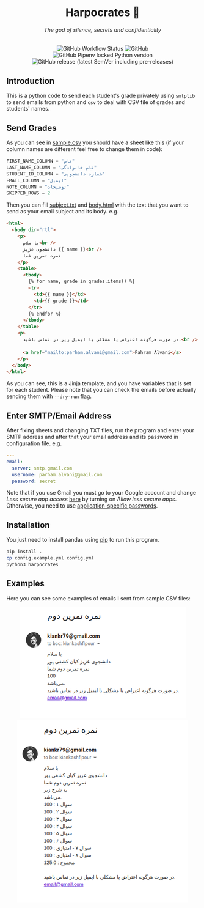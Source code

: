 <h1 align="center">
Harpocrates 🙊
</h1>
<h6 align="center">The god of silence, secrets and confidentiality</h6>

<p align="center">
  <img src="https://img.shields.io/github/actions/workflow/status/1995parham-teaching/harpocrates/ci.yml?label=ci&logo=github&style=for-the-badge&branch=main" alt="GitHub Workflow Status">
  <img alt="GitHub" src="https://img.shields.io/github/license/1995parham-teaching/harpocrates?logo=gnu&style=for-the-badge">
  <img alt="GitHub Pipenv locked Python version" src="https://img.shields.io/github/pipenv/locked/python-version/1995parham-teaching/harpocrates?logo=python&style=for-the-badge">
  <img alt="GitHub release (latest SemVer including pre-releases)" src="https://img.shields.io/github/v/release/1995parham-teaching/harpocrates?include_prereleases&logo=github&style=for-the-badge">
</p>

## Introduction

This is a python code to send each student's grade privately using
`smtplib` to send emails from python and `csv` to deal with CSV file
of grades and students' names.

## Send Grades

As you can see in [sample.csv](sample.csv) you should have a sheet like
this (if your column names are different feel free to change them in code):

```python
FIRST_NAME_COLUMN = "نام"
LAST_NAME_COLUMN = "نام خانوادگی"
STUDENT_ID_COLUMN = "شماره دانشجویی"
EMAIL_COLUMN = "ایمیل"
NOTE_COLUMN = "توضیحات"
SKIPPED_ROWS = 2
```

Then you can fill [subject.txt](subject.txt) and [body.html](body.html) with the text that
you want to send as your email subject and its body. e.g.

```html
<html>
  <body dir="rtl">
    <p>
      با سلام<br />
      دانشجوی عزیز {{ name }}<br />
      نمره تمرین شما
    </p>
    <table>
      <tbody>
        {% for name, grade in grades.items() %}
        <tr>
          <td>{{ name }}</td>
          <td>{{ grade }}</td>
        </tr>
        {% endfor %}
      </tbody>
    </table>
    <p>
      در صورت هرگونه اعتراض یا مشکلی با ایمیل زیر در تماس باشید.<br />

      <a href="mailto:parham.alvani@gmail.com">Pahram Alvani</a>
    </p>
  </body>
</html>
```

As you can see, this is a Jinja template, and you have variables that is set for each student.
Please note that you can check the emails before actually sending them with `--dry-run` flag.

## Enter SMTP/Email Address

After fixing sheets and changing TXT files, run the program and enter your SMTP address
and after that your email address and its password in configuration file. e.g.

```yaml
---
email:
  server: smtp.gmail.com
  username: parham.alvani@gmail.com
  password: secret
```

Note that if you use Gmail you must go to your Google account and change
_Less secure app access_ [here](https://myaccount.google.com/lesssecureapps) by turning on
_Allow less secure apps_. Otherwise, you need to use
[application-specific passwords](https://support.google.com/accounts/answer/185833?hl=en).

## Installation

You just need to install pandas using [pip](https://pip.pypa.io/en/stable/) to run this program.

```bash
pip install .
cp config.example.yml config.yml
python3 harpocrates
```

## Examples

Here you can see some examples of emails I sent from sample CSV files:

<p align="center">
<img src=".github/assets/example.png" alt="example" />

<img src=".github/assets/more_example.png" alt="example" />

</p>
